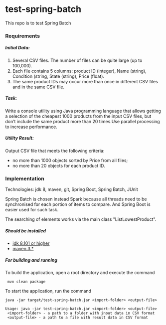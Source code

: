 # test-spring-batch
This repo is to test Spring Batch

### Requirements
##### Initial Data:
1. Several CSV files. The number of files can be quite large (up to 100,000).
2. Each file contains 5 columns: product ID (integer), Name (string), Condition (string, State (string), Price (float).
3. The same product IDs may occur more than once in different CSV files and in the same CSV file.

##### Task:
Write a console utility using Java programming language that allows getting a selection of the cheapest 1000 products from the input CSV files, but don’t include the same product more than 20 times.Use parallel processing to increase performance.

##### Utility Result:
Output CSV file that meets the following criteria:
+ no more than 1000 objects sorted by Price from all files;
+ no more than 20 objects for each product ID.

### Implementation

Technologies: jdk 8, maven, git, Spring Boot, Spring Batch, JUnit

Spring Batch is chosen instead Spark because all threads need to be synchronised for each portion of items to compare.
And Spring Boot is easier used for such task.   

The searching of elements works via the main class "ListLowestProduct".

##### Should be installed

* [jdk 8.101 or higher](www.oracle.com/technetwork/java/javase/downloads/jdk8-downloads-2133151.html)
* [maven 3.*](http://maven.apache.org/install.html)

##### For building and running

To build the application, open a root directory and execute the command
```
 mvn clean package
```

To start the application, run the command 

```
java -jar target/test-spring-batch.jar <import-folder> <output-file>
```
```
Usage: java -jar test-spring-batch.jar <import-folder> <output-file>
 <import-folder> - a path to a folder with inout data in CSV format
 <output-file> - a path to a file with result data in CSV format
```


